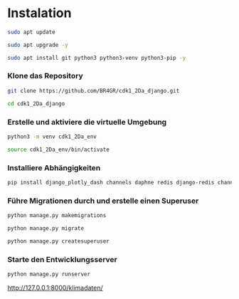 
# Instalation

```bash
sudo apt update
```
```bash
sudo apt upgrade -y
```
```bash
sudo apt install git python3 python3-venv python3-pip -y
```

### Klone das Repository
```bash
git clone https://github.com/BR4GR/cdk1_2Da_django.git
```
```bash
cd cdk1_2Da_django
``` 

### Erstelle und aktiviere die virtuelle Umgebung
```bash
python3 -m venv cdk1_2Da_env
```
```bash
source cdk1_2Da_env/bin/activate
```

### Installiere Abhängigkeiten
```bash
pip install django_plotly_dash channels daphne redis django-redis channels-redis dpd_static_support pandas numpy openmeteo_requests requests_cache retry_requests
```
### Führe Migrationen durch und erstelle einen Superuser
```bash
python manage.py makemigrations
```
```bash
python manage.py migrate
```
```bash
python manage.py createsuperuser
```

### Starte den Entwicklungsserver
```bash
python manage.py runserver
```

http://127.0.0.1:8000/klimadaten/